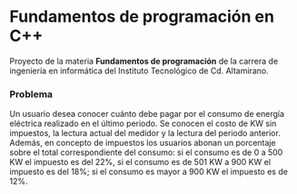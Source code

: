# Fundamentos de programación en C++

Proyecto de la materia **Fundamentos de programación** de la carrera de
ingeniería en informática del Instituto Tecnológico de Cd. Altamirano.

### Problema

Un usuario desea conocer cuánto debe pagar por el consumo de
energía eléctrica realizado en el último periodo. Se conocen el
costo de KW sin impuestos, la lectura actual del medidor y la
lectura del periodo anterior. Además, en concepto de impuestos los
usuarios abonan un porcentaje sobre el total correspondiente del
consumo: si el consumo es de 0 a 500 KW el impuesto es del 22%,
si el consumo es de 501 KW a 900 KW el impuesto es del 18%; si el
consumo es mayor a 900 KW el impuesto es de 12%.

